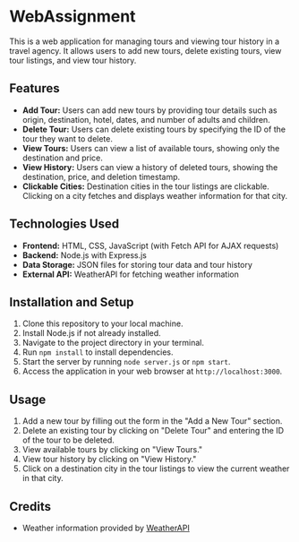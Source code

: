 # WebAssignment

This is a web application for managing tours and viewing tour history in a travel agency. It allows users to add new tours, delete existing tours, view tour listings, and view tour history.

## Features

- **Add Tour:** Users can add new tours by providing tour details such as origin, destination, hotel, dates, and number of adults and children.
- **Delete Tour:** Users can delete existing tours by specifying the ID of the tour they want to delete.
- **View Tours:** Users can view a list of available tours, showing only the destination and price.
- **View History:** Users can view a history of deleted tours, showing the destination, price, and deletion timestamp.
- **Clickable Cities:** Destination cities in the tour listings are clickable. Clicking on a city fetches and displays weather information for that city.

## Technologies Used

- **Frontend:** HTML, CSS, JavaScript (with Fetch API for AJAX requests)
- **Backend:** Node.js with Express.js
- **Data Storage:** JSON files for storing tour data and tour history
- **External API:** WeatherAPI for fetching weather information

## Installation and Setup

1. Clone this repository to your local machine.
2. Install Node.js if not already installed.
3. Navigate to the project directory in your terminal.
4. Run `npm install` to install dependencies.
5. Start the server by running `node server.js` or `npm start`.
6. Access the application in your web browser at `http://localhost:3000`.

## Usage

1. Add a new tour by filling out the form in the "Add a New Tour" section.
2. Delete an existing tour by clicking on "Delete Tour" and entering the ID of the tour to be deleted.
3. View available tours by clicking on "View Tours."
4. View tour history by clicking on "View History."
5. Click on a destination city in the tour listings to view the current weather in that city.

## Credits

- Weather information provided by [WeatherAPI](https://www.weatherapi.com/)

